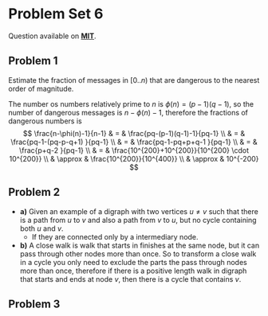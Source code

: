 # Problem Set 6

Question available on [**MIT**](https://openlearninglibrary.mit.edu/assets/courseware/v1/e7a8627591b7b40654882c4978223322/asset-v1:OCW+6.042J+2T2019+type@asset+block/MIT6_042JS15_ps6.pdf).

## Problem 1

Estimate the fraction of messages in $[0..n)$ that are dangerous to the nearest order of magnitude.

The number os numbers relatively prime to $n$ is $\phi(n) = (p-1)(q-1)$, so the number of dangerous messages is $n-\phi(n) -1$, therefore the fractions of dangerous numbers is
$$
\frac{n-\phi(n)-1}{n-1} & = & \frac{pq-(p-1)(q-1)-1}{pq-1} \\
& = & \frac{pq-1-(pq-p-q+1) }{pq-1} \\
& = & \frac{pq-1-pq+p+q-1 }{pq-1} \\
& = & \frac{p+q-2 }{pq-1} \\
& = & \frac{10^{200}+10^{200}}{10^{200} \cdot 10^{200}} \\
& \approx & \frac{10^{200}}{10^{400}} \\
& \approx & 10^{-200} 
$$


## Problem 2

* **a)** Given an example of a digraph with two vertices $u \neq v$ such that there is a path from $u$ to $v$ and also a path from $v$ to $u$, but no cycle containing both $u$ and $v$.
  * If they are connected only by a intermediary node.
* **b)** A close walk is walk that starts in finishes at the same node, but it can pass through other nodes more than once. So to transform a close walk in a cycle you only need to exclude the parts the pass through nodes more than once, therefore if there is a positive length walk in digraph that starts and ends at node $v$, then there is a cycle that contains $v$.

## Problem 3

